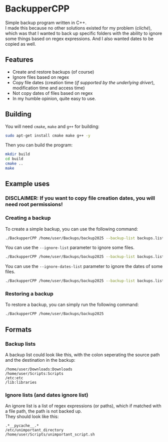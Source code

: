 # BackupperCPP
Simple backup program written in C++.<br>
I made this because no other solutions existed for my problem (*cliché*), which was that I wanted to back up specific folders with the ability to ignore some things based on regex expressions. And I also wanted dates to be copied as well.

## Features
- Create and restore backups (of course)
- Ignore files based on regex
- Copy file dates (creation time (*if supported by the underlying driver*), modification time and access time)
- Not copy dates of files based on regex
- In my humble opinion, quite easy to use.

## Building
You will need `cmake`, `make` and `g++` for building:
```bash
sudo apt-get install cmake make g++ -y
```

Then you can build the program:
```bash
mkdir build
cd build
cmake ..
make
```

## Example uses
### DISCLAIMER: If you want to copy file creation dates, you will need root permissions!
### Creating a backup
To create a simple backup, you can use the following command:
```bash
./BackupperCPP /home/user/Backups/backup2025 --backup-list backups.list
```
You can use the `--ignore-list` parameter to ignore some files.
```bash
./BackupperCPP /home/user/Backups/backup2025 --backup-list backups.list --ignore-list ignores.list
```
You can use the `--ignore-dates-list` parameter to ignore the dates of some files.
```bash
./BackupperCPP /home/user/Backups/backup2025 --backup-list backups.list --ignore-dates-list ignore-dates.list
```
### Restoring a backup
To restore a backup, you can simply run the following command:
```bash
./BackupperCPP /home/user/Backups/backup2025
```

## Formats
### Backup lists
A backup list could look like this, with the colon seperating the source path and the destination in the backup:
```
/home/user/Downloads:Downloads
/home/user/Scripts:Scripts
/etc:etc
/lib:libraries
```

### Ignore lists (and dates ignore list)
An ignore list is a list of regex expressions (or paths), which if matched with a file path, the path is not backed up.<br>
They should look like this:
```
.*__pycache__.*
/etc/unimportant_directory
/home/user/Scripts/unimportant_script.sh
```

